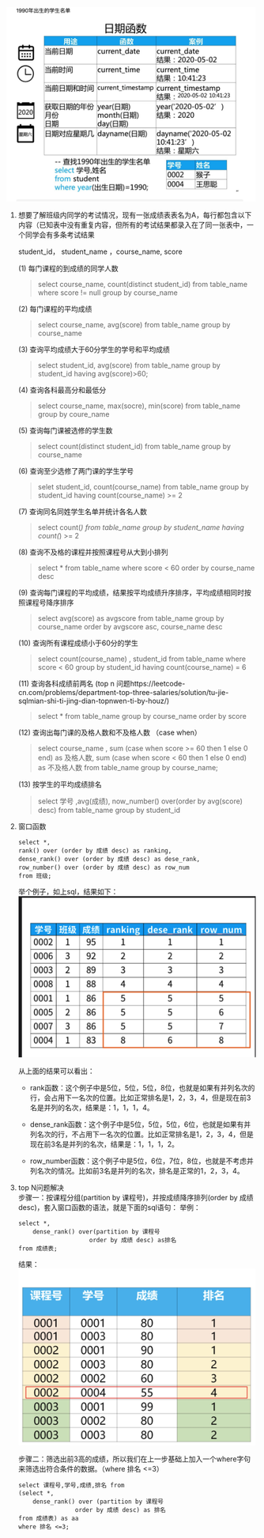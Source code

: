 
![avater](日期函数.png)

1. 想要了解班级内同学的考试情况，现有一张成绩表表名为A，每行都包含以下内容（已知表中没有重复内容，但所有的考试结果都录入在了同一张表中，一个同学会有多条考试结果

    student_id， student_name ，course_name, score

    (1) 每门课程的到成绩的同学人数          
    > select course_name, count(distinct student_id) from table_name where score != null group by course_name     
    
    (2) 每门课程的平均成绩 
    > select course_name, avg(score) from table_name group by course_name
    
    (3) 查询平均成绩大于60分学生的学号和平均成绩
    > select student_id, avg(score) from table_name group by student_id having avg(score)>60;

    (4) 查询各科最高分和最低分
    > select course_name, max(socre), min(score) from table_name group by coure_name

    (5) 查询每门课被选修的学生数        
    > select count(distinct student_id) from table_name group by course_name

    (6) 查询至少选修了两门课的学生学号      
    > selet  student_id, count(course_name) from table_name group by student_id having count(course_name) >= 2

    (7) 查询同名同姓学生名单并统计各名人数      
    > select count(*) from table_name group by student_name having count(*) >= 2 
    
    (8) 查询不及格的课程并按照课程号从大到小排列    
    > select * from table_name where score < 60 order by course_name desc

    (9) 查询每门课程的平均成绩，结果按平均成绩升序排序，平均成绩相同时按照课程号降序排序        
    > select avg(score) as avgscore from table_name group by course_name order by avgscore asc, course_name desc        
    
    (10) 查询所有课程成绩小于60分的学生     
    > select count(course_name) , student_id from table_name where score < 60  group by student_id  having count(course_name) = 6  

    (11) 查询各科成绩前两名 (top n 问题https://leetcode-cn.com/problems/department-top-three-salaries/solution/tu-jie-sqlmian-shi-ti-jing-dian-topnwen-ti-by-houz/)   
    > select * from table_name group by course_name order by score

    (12) 查询出每门课的及格人数和不及格人数  （case when）  
    > select  course_name , sum (case when score >= 60 then 1 else 0 end) as 及格人数, sum (case when score < 60 then 1 else 0 end) as 不及格人数 from table_name  group by course_name;    

    (13) 按学生的平均成绩排名       
    > select 学号 ,avg(成绩), now_number() over(order by avg(score) desc) from table_name group by student_id 

2. 窗口函数 
    ```golang
    select *,
    rank() over (order by 成绩 desc) as ranking,
    dense_rank() over (order by 成绩 desc) as dese_rank,
    row_number() over (order by 成绩 desc) as row_num
    from 班级;

    ```
    举个例子，如上sql，结果如下：
    ![avater](窗口函数.png)

    从上面的结果可以看出：  
    * rank函数：这个例子中是5位，5位，5位，8位，也就是如果有并列名次的行，会占用下一名次的位置。比如正常排名是1，2，3，4，但是现在前3名是并列的名次，结果是：1，1，1，4。

    * dense_rank函数：这个例子中是5位，5位，5位，6位，也就是如果有并列名次的行，不占用下一名次的位置。比如正常排名是1，2，3，4，但是现在前3名是并列的名次，结果是：1，1，1，2。

    * row_number函数：这个例子中是5位，6位，7位，8位，也就是不考虑并列名次的情况。比如前3名是并列的名次，排名是正常的1，2，3，4。


3. top N问题解决        
步骤一：按课程分组(partition by 课程号)，并按成绩降序排列(order by 成绩 desc)，套入窗口函数的语法，就是下面的sql语句：
举例：
    ```golang
    select *,
        dense_rank() over(partition by 课程号
                        order by 成绩 desc) as排名
    from 成绩表;
    ```
    结果：  
    ![avater](dense_rank.jpg)

    步骤二：筛选出前3高的成绩，所以我们在上一步基础上加入一个where字句来筛选出符合条件的数据。（where 排名 <=3）

    ```golang
    select 课程号,学号,成绩,排名 from
    (select *,
        dense_rank() over (partition by 课程号
                    order by 成绩 desc) as 排名
    from 成绩表) as aa
    where 排名 <=3;
    ```
